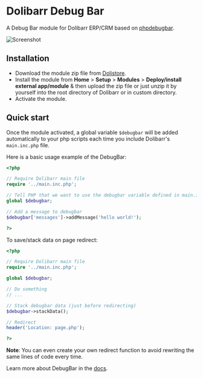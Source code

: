 # Dolibarr Debug Bar

A Debug Bar module for Dolibarr ERP/CRM based on [phpdebugbar](https://github.com/maximebf/php-debugbar).

![Screenshot](https://www.dolistore.com/4084/Debug-bar.jpg)

## Installation

- Download the module zip file from [Dolistore](https://www.dolistore.com/en/modules/996-Debug-bar.html).
- Install the module from **Home** > **Setup** > **Modules** > **Deploy/install external app/module** & then upload the zip file or just unzip it by yourself into the root directory of Dolibarr or in custom directory.
- Activate the module.

## Quick start

Once the module activated, a global variable `$debugbar` will be added automatically to your php scripts each time you include Dolibarr's `main.inc.php` file.

Here is a basic usage example of the DebugBar:

```PHP
<?php

// Require Dolibarr main file
require '../main.inc.php';

// Tell PHP that we want to use the debugbar variable defined in main.inc.php
global $debugbar;

// Add a message to debugbar
$debugbar['messages']->addMessage('hello world!');

?>
```

To save/stack data on page redirect:

```PHP
<?php

// Require Dolibarr main file
require '../main.inc.php';

global $debugbar;

// Do something
// ...

// Stack debugbar data (just before redirecting)
$debugbar->stackData();

// Redirect
header('Location: page.php');

?>
```

**Note**: You can even create your own redirect function to avoid rewriting the same lines of code every time.

Learn more about DebugBar in the [docs](http://phpdebugbar.com/docs).
